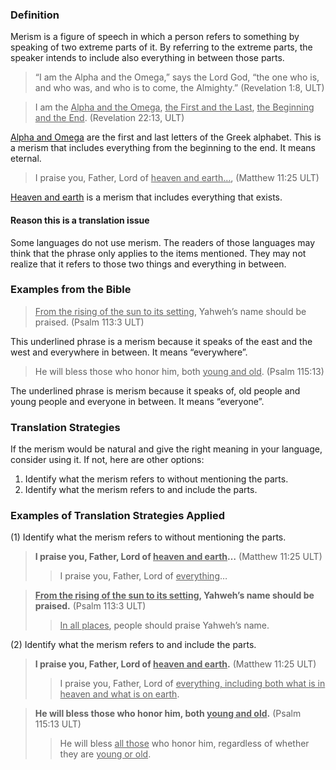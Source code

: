 

### Definition

Merism is a figure of speech in which a person refers to something by speaking of two extreme parts of it. By referring to the extreme parts, the speaker intends to include also everything in between those parts.

> “I am the Alpha and the Omega,” says the Lord God, “the one who is, and who was, and who is to come, the Almighty.” (Revelation 1:8, ULT)

> I am the <u>Alpha and the Omega</u>, <u>the First and the Last</u>, <u>the Beginning and the End</u>. (Revelation 22:13, ULT)

<u>Alpha and Omega</u> are the first and last letters of the Greek alphabet. This is a merism that includes everything from the beginning to the end. It means eternal.
> I praise you, Father, Lord of <u>heaven and earth…</u>, (Matthew 11:25 ULT)

<u>Heaven and earth</u> is a merism that includes everything that exists.


#### Reason this is a translation issue

Some languages do not use merism. The readers of those languages may think that the phrase only applies to the items mentioned. They may not realize that it refers to those two things and everything in between.

### Examples from the Bible

> <u>From the rising of the sun to its setting</u>, Yahweh’s name should be praised. (Psalm 113:3 ULT)

This underlined phrase is a merism because it speaks of the east and the west and everywhere in between. It means “everywhere”.

> He will bless those who honor him, both <u>young and old</u>. (Psalm 115:13)

The underlined phrase is merism because it speaks of, old people and young people and everyone in between. It means “everyone”.


### Translation Strategies

If the merism would be natural and give the right meaning in your language, consider using it. If not, here are other options:

1. Identify what the merism refers to without mentioning the parts.
1. Identify what the merism refers to and include the parts.

### Examples of Translation Strategies Applied

(1) Identify what the merism refers to without mentioning the parts.

> **I praise you, Father, Lord of <u>heaven and earth</u>…** (Matthew 11:25 ULT)
>> I praise you, Father, Lord of <u>everything</u>…

> **<u>From the rising of the sun to its setting</u>, Yahweh’s name should be praised.** (Psalm 113:3 ULT)
>> <u>In all places</u>, people should praise Yahweh’s name.

(2) Identify what the merism refers to and include the parts.

> **I praise you, Father, Lord of <u>heaven and earth</u>.** (Matthew 11:25 ULT)
>> I praise you, Father, Lord of <u>everything, including both what is in heaven and what is on earth</u>.

> **He will bless those who honor him, both <u>young and old</u>.** (Psalm 115:13 ULT)
>> He will bless <u>all those</u> who honor him, regardless of whether they are <u>young or old</u>.


